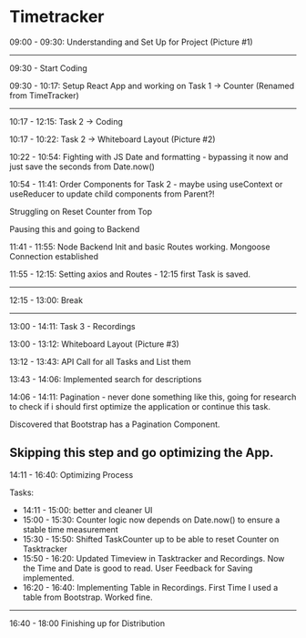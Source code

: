 # Timetracker

09:00 - 09:30: Understanding and Set Up for Project (Picture #1)

---

09:30 - Start Coding

09:30 - 10:17: Setup React App and working on Task 1 -> Counter (Renamed from TimeTracker)

---

 10:17 - 12:15: Task 2 -> Coding

10:17 - 10:22: Task 2 -> Whiteboard Layout (Picture #2)

10:22 - 10:54: Fighting with JS Date and formatting - bypassing it now and just save the seconds from Date.now()

10:54 - 11:41: Order Components for Task 2 - maybe using useContext or useReducer to update child components from Parent?!

Struggling on Reset Counter from Top

Pausing this and going to Backend

11:41 - 11:55: Node Backend Init and basic Routes working. Mongoose Connection established

11:55 - 12:15: Setting axios and Routes - 12:15 first Task is saved.

---
 12:15 - 13:00: Break

---
 13:00 - 14:11: Task 3 - Recordings

13:00 - 13:12: Whiteboard Layout (Picture #3)

13:12 - 13:43: API Call for all Tasks and List them

13:43 - 14:06: Implemented search for descriptions

14:06 - 14:11: Pagination - never done something like this, going for research to check if i should first optimize the application or continue this task.

Discovered that Bootstrap has a Pagination Component.

Skipping this step and go optimizing the App.
---
 14:11 - 16:40: Optimizing Process

Tasks:

- 14:11 - 15:00: better and cleaner UI
- 15:00 - 15:30: Counter logic now depends on Date.now() to ensure a stable time measurement
- 15:30 - 15:50: Shifted TaskCounter up to be able to reset Counter on Tasktracker
- 15:50 - 16:20: Updated Timeview in Tasktracker and Recordings. Now the Time and Date is good to read. User Feedback for Saving implemented.
- 16:20 - 16:40: Implementing Table in Recordings. First Time I used a table from Bootstrap. Worked fine.
---
 16:40 - 18:00 Finishing up for Distribution